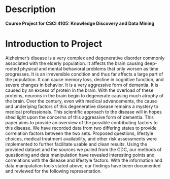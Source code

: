# Description

**Course Project for CSCI 4105: Knowledge Discovery and Data Mining**


# Introduction to Project

Alzheimer’s disease is a very complex and degenerative disorder commonly associated with the 
elderly population. It affects the brain causing deep-rooted physical and mental behavioral problems that 
only worsen as time progresses. It is an irreversible condition and thus far affects a large part of the 
population. It can cause memory loss, decline in cognitive function, and severe changes in behavior. 
It is a very aggressive form of dementia. It is caused by an excess of protein in the brain. With the 
overload of these proteins, neurons in the brain begin to degenerate causing much atrophy of the brain. 
Over the century, even with medical advancements, the cause and underlying factors of this degenerative 
disease remains a mystery to medical professionals. This scientific approach to the disease will in hopes 
shed light upon the concerns of this aggressive form of dementia. This paper aims to provide an overview 
of the possible contributing factors to this disease. We have recorded data from two differing states to 
provide correlation factors between the two sets. Proposed questions, lifestyle choices, medical treatment 
availability, and other risk assessments were implemented to further facilitate usable and clean results. 
Using the provided dataset and the sources we pulled from the CDC, our methods of questioning and data 
manipulation have revealed interesting points and correlations with the disease and lifestyle factors. With 
the information and data manipulation tools stated above, our findings have been documented and 
reviewed for the following representation.
